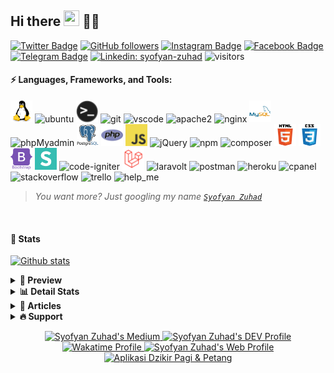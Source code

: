 ## Hi there <img height="25" width="25"  src="https://camo.githubusercontent.com/35d3d11359a49bf12aebb834cc13fd81b95eff4e/68747470733a2f2f6d656469612e67697068792e636f6d2f6d656469612f6876524a434c467a6361737252346961377a2f67697068792e676966"> 👨‍💻

<div align="centre">
 
[![Twitter Badge](http://img.shields.io/badge/-@syofyan_zuhad-1ca0f1?style=social&labelColor=&logo=twitter&logoColor=blue&link=https://twitter.com/syofyan_zuhad)](https://twitter.com/syofyan_zuhad) 
[![GitHub followers](https://img.shields.io/github/followers/syofyanzuhad?label=Follow&style=social)](https://github.com/syofyanzuhad/?tab=follow) 
[![Instagram Badge](https://img.shields.io/badge/-syofyan_zuhad-blue?style=social&logo=Instagram&link=https://www.instagram.com/syofyan_zuhad/)](https://www.instagram.com/syofyan_zuhad/) 
[![Facebook Badge](https://img.shields.io/badge/-syofyan.zuhad-blue?style=social&logo=facebook&link=https://www.facebook.com/syofyan.zuhad/)](https://www.facebook.com/syofyan.zuhad/) 
[![Telegram Badge](https://img.shields.io/badge/-Syofyan_zuhad-blue?style=social&logo=telegram&link=https://www.t.me/Syofyan_zuhad/)](https://www.t.me/Syofyan_zuhad/) 
[![Linkedin: syofyan-zuhad](https://img.shields.io/badge/-syofyanzuhad-blue?style=flat-square&logo=Linkedin&logoColor=white&link=https://www.linkedin.com/in/syofyan-zuhad-583385191/)](https://www.linkedin.com/in/syofyan-zuhad-583385191/) 
![visitors](https://visitor-badge.glitch.me/badge?page_id=syofyanzuhad.syofyanzuhad)

 </div>

#### ⚡ Languages, Frameworks, and Tools:  

<p align="left">
<img alt="pinguin" title="pinguin" height="35" src="https://raw.githubusercontent.com/devicons/devicon/master/icons/linux/linux-original.svg"> 
<img alt="ubuntu" title="ubuntu" height="35" src="https://www.vectorlogo.zone/logos/ubuntu/ubuntu-icon.svg"> 
<img alt="terminal" title="terminal" height="35" src="https://raw.githubusercontent.com/github/explore/80688e429a7d4ef2fca1e82350fe8e3517d3494d/topics/terminal/terminal.png"> 
<img alt="git" title="git" height="35" src="https://www.vectorlogo.zone/logos/git-scm/git-scm-icon.svg"> 
<img alt="vscode" title="vscode" height="35" src="https://code.visualstudio.com/assets/favicon.ico"> 
<img alt="apache2" title="apache2" height="35" src="https://www.vectorlogo.zone/logos/apache/apache-official.svg"> 
<img alt="nginx" title="nginx" height="35" src="https://www.vectorlogo.zone/logos/nginx/nginx-ar21.svg"> 
<img alt="mySQL" title="mySQL" height="35" src="https://raw.githubusercontent.com/devicons/devicon/master/icons/mysql/mysql-original-wordmark.svg"> 
<img alt="phpMyadmin" title="phpMyadmin" height="35" src="https://www.vectorlogo.zone/logos/phpmyadmin/phpmyadmin-ar21.svg"> 
<img alt="postgresql" title="postgresql" height="35" src="https://raw.githubusercontent.com/devicons/devicon/master/icons/postgresql/postgresql-original-wordmark.svg"> 
<img alt="php" title="php" height="35" src="https://raw.githubusercontent.com/github/explore/80688e429a7d4ef2fca1e82350fe8e3517d3494d/topics/php/php.png"> 
<img alt="javascript" title="javascript" height="35" src="https://raw.githubusercontent.com/github/explore/80688e429a7d4ef2fca1e82350fe8e3517d3494d/topics/javascript/javascript.png"> 
<img alt="jQuery" title="jQuery" height="35" src="https://www.vectorlogo.zone/logos/jquery/jquery-vertical.svg"> 
<img alt="npm" title="npm" height="35" src="https://www.vectorlogo.zone/logos/npmjs/npmjs-ar21.svg"> 
<img alt="composer" title="composer" height="35" src="https://avatars.githubusercontent.com/u/837015?s=200&v=4"> 
<img alt="HTML5" title="HTML5" height="35" src="https://raw.githubusercontent.com/devicons/devicon/master/icons/html5/html5-original-wordmark.svg"> 
<img alt="CSS3" title="CSS3" height="35" src="https://raw.githubusercontent.com/devicons/devicon/master/icons/css3/css3-original-wordmark.svg"> 
<img alt="bootstrap" title="bootstrap" height="35" src="https://raw.githubusercontent.com/devicons/devicon/master/icons/bootstrap/bootstrap-plain-wordmark.svg"> 
<img alt="semantic-ui" title="semantic-ui" height="35" src="https://raw.githubusercontent.com/Semantic-Org/Semantic-UI/master/examples/assets/images/logo.png"> 
<img alt="code-igniter" title="code-igniter" height="35" src="https://cdn.iconscout.com/icon/free/png-256/codeigniter-4-1175201.png"> 
<img alt="laravel" title="laravel" height="35" src="https://raw.githubusercontent.com/github/explore/56a826d05cf762b2b50ecbe7d492a839b04f3fbf/topics/laravel/laravel.png"> 
<img alt="laravolt" title="laravolt" height="35" src="https://avatars.githubusercontent.com/u/13552888?s=200&v=4"> 
<img alt="postman" title="postman" height="35" src="https://www.vectorlogo.zone/logos/getpostman/getpostman-icon.svg"> 
<img alt="heroku" title="heroku" height="35" src="https://www.vectorlogo.zone/logos/heroku/heroku-icon.svg"> 
<img alt="cpanel" title="cpanel" height="35" src="https://www.netonboard.com/wp-content/uploads/2020/04/Cpanel-content-design-1000x500-1.png"> 
<img alt="stackoverflow" title="stackoverflow" height="35" src="https://www.vectorlogo.zone/logos/stackoverflow/stackoverflow-ar21.svg"> 
<img alt="trello" title="trello" height="35" src="https://www.vectorlogo.zone/logos/trello/trello-ar21.svg"> 
<img alt="help_me" title="help_me" height="35" src="https://camo.githubusercontent.com/40dff491d4e8123af55298ef908faedb66c463e5/68747470733a2f2f6d656469612e67697068792e636f6d2f6d656469612f57556c706c634d704f43456d5447427442572f67697068792e676966">
</p>

>_You want more? Just googling my name [`Syofyan Zuhad`](https://www.google.com/search?q=syofyan+zuhad)_
<br>

#### 📅 Stats

[![Github stats](https://github-readme-stats.vercel.app/api?username=syofyanzuhad&theme=dark&count_private=true&show_icons=true&line_height=20px)](https://github.com/syofyanzuhad?tab=follow)

<details>
  <summary><b>🐤 Preview</b></summary>

  [![Top Langs'](https://github-readme-stats.vercel.app/api/top-langs/?username=syofyanzuhad&theme=dark&hide=html)](https://github.com/syofyanzuhad?tab=follow)_[![Syofyan Zuhad's wakatime stats](https://github-readme-stats.vercel.app/api/wakatime?username=syofyanzuhad&layout=compact&theme=dark)](https://github.com/syofyanzuhad?tab=follow)
</details>


<details>
   <summary><b>📊 Detail Stats</b></summary>

<!--START_SECTION:waka-->
![Code Time](http://img.shields.io/badge/Code%20Time-1%2C832%20hrs%2057%20mins-blue)

![Lines of code](https://img.shields.io/badge/From%20Hello%20World%20I%27ve%20Written-6%20Million%20lines%20of%20code-blue)

**🐱 My GitHub Data** 

> 🏆 966 Contributions in the Year 2022
 > 
> 📦 1.2 MB Used in GitHub's Storage 
 > 
> 💼 Opted to Hire
 > 
> 📜 128 Public Repositories 
 > 
> 🔑 32 Private Repositories  
 > 
**I'm an Early 🐤** 

```text
🌞 Morning    292 commits    ██████░░░░░░░░░░░░░░░░░░░   23.84% 
🌆 Daytime    566 commits    ███████████░░░░░░░░░░░░░░   46.2% 
🌃 Evening    309 commits    ██████░░░░░░░░░░░░░░░░░░░   25.22% 
🌙 Night      58 commits     █░░░░░░░░░░░░░░░░░░░░░░░░   4.73%

```
📅 **I'm Most Productive on Wednesday** 

```text
Monday       171 commits    ███░░░░░░░░░░░░░░░░░░░░░░   13.96% 
Tuesday      131 commits    ██░░░░░░░░░░░░░░░░░░░░░░░   10.69% 
Wednesday    222 commits    ████░░░░░░░░░░░░░░░░░░░░░   18.12% 
Thursday     214 commits    ████░░░░░░░░░░░░░░░░░░░░░   17.47% 
Friday       213 commits    ████░░░░░░░░░░░░░░░░░░░░░   17.39% 
Saturday     176 commits    ███░░░░░░░░░░░░░░░░░░░░░░   14.37% 
Sunday       98 commits     ██░░░░░░░░░░░░░░░░░░░░░░░   8.0%

```


📊 **This Week I Spent My Time On** 

```text
💬 Programming Languages: 
PHP                      2 hrs 17 mins       █████████████████████████   99.62% 
Git Config               0 secs              ░░░░░░░░░░░░░░░░░░░░░░░░░   0.38%

🔥 Editors: 
VS Code                  2 hrs 18 mins       █████████████████████████   100.0%

```

**I Mostly Code in PHP** 

```text
PHP                      48 repos            █████████████░░░░░░░░░░░░   53.33% 
JavaScript               14 repos            ████░░░░░░░░░░░░░░░░░░░░░   15.56% 
HTML                     14 repos            ████░░░░░░░░░░░░░░░░░░░░░   15.56% 
Blade                    4 repos             █░░░░░░░░░░░░░░░░░░░░░░░░   4.44% 
Python                   2 repos             ░░░░░░░░░░░░░░░░░░░░░░░░░   2.22%

```


**Timeline**

![Chart not found](https://raw.githubusercontent.com/syofyanzuhad/syofyanzuhad/master/charts/bar_graph.png) 


 Last Updated on 07/09/2022 02:33:56 UTC
<!--END_SECTION:waka-->
</details>

<details>
  <summary><b>📜 Articles</b></summary>
  <a target="_blank" href="https://github-readme-medium-recent-article.vercel.app/medium/@syofyanzuhad/0"><img src="https://github-readme-medium-recent-article.vercel.app/medium/@syofyanzuhad/0" alt="Recent Article 0"></a>
  <a target="_blank" href="https://github-readme-medium-recent-article.vercel.app/medium/@syofyanzuhad/1"><img src="https://github-readme-medium-recent-article.vercel.app/medium/@syofyanzuhad/1" alt="Recent Article 1"></a>
  <a target="_blank" href="https://github-readme-medium-recent-article.vercel.app/medium/@syofyanzuhad/2"><img src="https://github-readme-medium-recent-article.vercel.app/medium/@syofyanzuhad/2" alt="Recent Article 2"></a>
</details>

<details>
  <summary><b>🔥 Support</b></summary>

  [<img src="https://button.ibnux.net/trakteer/syofyanzuhad.png" height="25">](https://trakteer.id/syofyanzuhad/tip)

  [!["Buy Me A Coffee"](https://www.buymeacoffee.com/assets/img/custom_images/orange_img.png)](https://www.buymeacoffee.com/syofyanzuhad)

  [<img width="50%" src="https://flip.id/aset_gambar/logo_footer_2.png" alt="Flip me">](https://flip.id/$6XDIN)
</details>

<p align="center">
 <a href="https://medium.com/@syofyanzuhad" target="_blank">
  <img src="https://cdn-images-1.medium.com/fit/c/152/152/1*8I-HPL0bfoIzGied-dzOvA.png" alt="Syofyan Zuhad's Medium" height="28" width="28">
</a>
 <a href="https://dev.to/syofyanzuhad" target="_blank">
  <img src="https://d2fltix0v2e0sb.cloudfront.net/dev-badge.svg" alt="Syofyan Zuhad's DEV Profile" height="30" width="30">
 </a>
 <a href="https://wakatime.com/@syofyanzuhad" target="_blank">
  <img src="https://wakatime.com/safari-pinned-tab.svg" alt="Wakatime Profile" height="30" width="30">
 </a>
 <a href="https://syofyanzuhad.netlify.com/" target="_blank">
  <img src="https://syofyanzuhad.netlify.com/img/code2.png" alt="Syofyan Zuhad's Web Profile" height="30" width="30">
 </a>
 <a href="https://syofyanzuhad.netlify.com/dzikir" target="_blank">
  <img src="https://syofyanzuhad.netlify.com/img/quran.png" alt="Aplikasi Dzikir Pagi & Petang" height="30" width="30">
 </a>
 <a href="https://syofyanzuhad.netlify.com/dzikir" target="_blank">
 </a>
</p>
